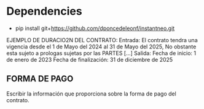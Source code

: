# Dependencies
- pip install git+https://github.com/dponcedeleonf/instantneo.git

EJEMPLO DE DURACIO2N DEL CONTRATO:
Entrada:
El contrato tendra una vigencia desde el 1 de Mayo del 2024 al 31 de Mayo del 2025, No obstante esta sujeto a prologas sujetas por las PARTES [...]
Salida:
Fecha de inicio: 1 de enero de 2023
Fecha de finalización: 31 de diciembre de 2025

## FORMA DE PAGO
Escribir la información que proporciona sobre la forma de pago del contrato.